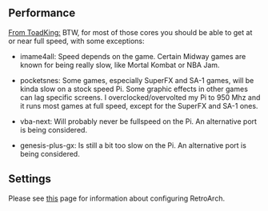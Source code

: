 ## Performance

[From ToadKing:](http://www.raspberrypi.org/phpBB3/viewtopic.php?p=137827#p137827)
BTW, for most of those cores you should be able to get at or near full speed, with some exceptions:

* imame4all: Speed depends on the game. Certain Midway games are known for being really slow, like Mortal Kombat or NBA Jam.

* pocketsnes: Some games, especially SuperFX and SA-1 games, will be kinda slow on a stock speed Pi. Some graphic effects in other games can lag specific screens. I overclocked/overvolted my Pi to 950 Mhz and it runs most games at full speed, except for the SuperFX and SA-1 ones.

* vba-next: Will probably never be fullspeed on the Pi. An alternative port is being considered.

* genesis-plus-gx: Is still a bit too slow on the Pi. An alternative port is being considered.

## Settings

Please see [this](https://github.com/petrockblog/RetroPie-Setup/wiki/RetroArch-Configuration) page for information about configuring RetroArch.